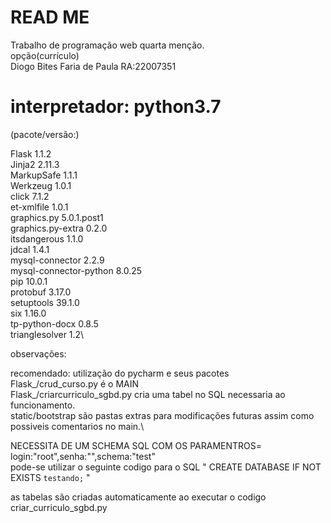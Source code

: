 # READ ME
Trabalho de programação web quarta menção.\
opção(currículo)\
Diogo Bites Faria de Paula RA:22007351

# interpretador: python3.7

(pacote/versão:)

Flask	                  1.1.2\
Jinja2	                2.11.3\
MarkupSafe	            1.1.1\
Werkzeug	              1.0.1\
click	                  7.1.2\
et-xmlfile	            1.0.1\
graphics.py	            5.0.1.post1\
graphics.py-extra	      0.2.0\
itsdangerous	          1.1.0\
jdcal	                  1.4.1\
mysql-connector	        2.2.9\
mysql-connector-python	8.0.25\
pip	                    10.0.1\
protobuf	              3.17.0\
setuptools	            39.1.0\
six	                    1.16.0\
tp-python-docx	        0.8.5\
trianglesolver	        1.2\


observações:

recomendado: utilização do pycharm e seus pacotes\
Flask_/crud_curso.py é o MAIN\
Flask_/criarcurriculo_sgbd.py cria uma tabel no SQL necessaria ao funcionamento.\
static/bootstrap são pastas extras para modificações futuras assim como possiveis comentarios no main.\

NECESSITA DE UM SCHEMA SQL COM OS PARAMENTROS= login:"root",senha:"",schema:"test"\
pode-se utilizar o seguinte codigo para o SQL " CREATE DATABASE IF NOT EXISTS `testando;` "

as tabelas são criadas automaticamente ao executar o codigo criar_curriculo_sgbd.py


